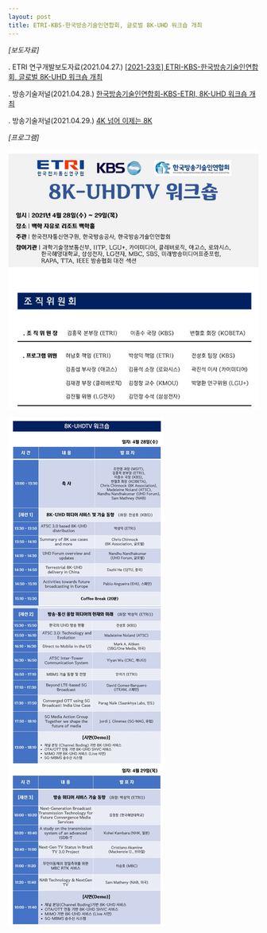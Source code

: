 ```yaml
---
layout: post
title: ETRI-KBS-한국방송기술인연합회, 글로벌 8K-UHD 워크숍 개최
---
```


*[보도자료]*

. ETRI 연구개발보도자료(2021.04.27.) [ [2021-23호] ETRI-KBS-한국방송기술인연합회, 글로벌 8K-UHD 워크숍 개최 ](https://www.etri.re.kr/kor/bbs/view.etri?keyField=b_title&keyWord=8k&nowPage=1&b_board_id=ETRI06&year_gubun=&b_idx=18474)

. 방송기술저널(2021.04.28.) [한국방송기술인연합회-KBS-ETRI, 8K-UHD 워크숍 개최](http://journal.kobeta.com/%ed%95%9c%ea%b5%ad%eb%b0%a9%ec%86%a1%ea%b8%b0%ec%88%a0%ec%9d%b8%ec%97%b0%ed%95%a9%ed%9a%8c-kbs-etri-8k-uhd-%ec%9b%8c%ed%81%ac%ec%88%8d-%ea%b0%9c%ec%b5%9c/)

. 방송기술저널(2021.04.29.) [4K 넘어 이제는 8K](http://journal.kobeta.com/4k-%eb%84%98%ec%96%b4-%ec%9d%b4%ec%a0%9c%eb%8a%94-8k/)

*[프로그램]*

![그림](/images/8k-workshop-01.JPG)

![그림](/images/8k-workshop-02.JPG)
